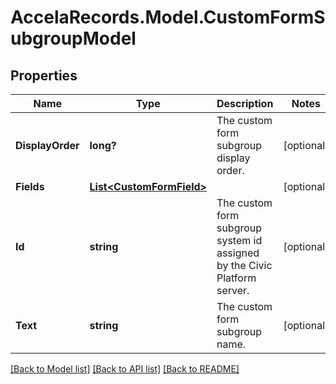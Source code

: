 # AccelaRecords.Model.CustomFormSubgroupModel
## Properties

Name | Type | Description | Notes
------------ | ------------- | ------------- | -------------
**DisplayOrder** | **long?** | The custom form subgroup display order. | [optional] 
**Fields** | [**List&lt;CustomFormField&gt;**](CustomFormField.md) |  | [optional] 
**Id** | **string** | The custom form subgroup system id assigned by the Civic Platform server. | [optional] 
**Text** | **string** | The custom form subgroup name. | [optional] 

[[Back to Model list]](../README.md#documentation-for-models) [[Back to API list]](../README.md#documentation-for-api-endpoints) [[Back to README]](../README.md)

